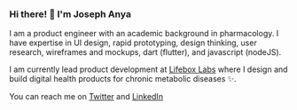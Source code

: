 ### Hi there! 👋 I'm Joseph Anya

I am a product engineer with an academic background in pharmacology. I have expertise in UI design, rapid prototyping, design thinking, user research, wireframes and mockups, dart (flutter), and javascript (nodeJS). 

I am currently lead product development at [Lifebox Labs](https://lifebox.ng) where I design and build digital health products for chronic metabolic diseases ✨.

You can reach me on [Twitter](https://twitter.com/josephanyaa) and [LinkedIn](https://linkedin.com/in/joseph-anya)
